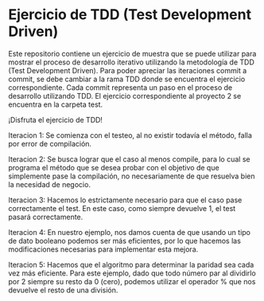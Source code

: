# Ejercicio de TDD (Test Development Driven)
Este repositorio contiene un ejercicio de muestra que se puede utilizar para mostrar el proceso de desarrollo iterativo utilizando la metodología de TDD (Test Development Driven).
Para poder apreciar las iteraciones commit a commit, se debe cambiar a la rama TDD donde se encuentra el ejercicio correspondiente.
Cada commit representa un paso en el proceso de desarrollo utilizando TDD.
El ejercicio correspondiente al proyecto 2 se encuentra en la carpeta test.

¡Disfruta el ejercicio de TDD! 

Iteracion 1: Se comienza con el testeo, al no existir todavía el método, falla por error de compilación.

Iteracion 2: Se busca lograr que el caso al menos compile, para lo cual se programa el método que se desea probar con el objetivo de que simplemente pase la compilación, no necesariamente de que resuelva bien la necesidad de negocio.

Iteracion 3: Hacemos lo estrictamente necesario para que el caso pase correctamente el test. En este caso, como siempre devuelve 1, el test pasará correctamente.

Iteracion 4: En nuestro ejemplo, nos damos cuenta de que usando un tipo de dato booleano podemos ser más eficientes, por lo que hacemos las modificaciones necesarias para implementar esta mejora.

Iteracion 5: Hacemos que el algoritmo para determinar la paridad sea cada vez más eficiente. Para este ejemplo, dado que todo número par al dividirlo por 2 siempre su resto da 0 (cero), podemos utilizar el operador % que nos devuelve el resto de una división.